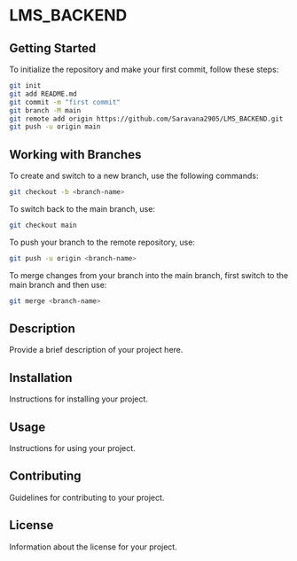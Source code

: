 # LMS_BACKEND

## Getting Started

To initialize the repository and make your first commit, follow these steps:

```bash
git init
git add README.md
git commit -m "first commit"
git branch -M main
git remote add origin https://github.com/Saravana2905/LMS_BACKEND.git
git push -u origin main
```

## Working with Branches

To create and switch to a new branch, use the following commands:

```bash
git checkout -b <branch-name>
```

To switch back to the main branch, use:

```bash
git checkout main
```

To push your branch to the remote repository, use:

```bash
git push -u origin <branch-name>
```

To merge changes from your branch into the main branch, first switch to the main branch and then use:

```bash
git merge <branch-name>
```

## Description

Provide a brief description of your project here.

## Installation

Instructions for installing your project.

## Usage

Instructions for using your project.

## Contributing

Guidelines for contributing to your project.

## License

Information about the license for your project.
